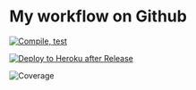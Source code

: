 # My workflow on Github

[![Compile, test](https://github.com/JoshuaYeong/miniproject1/actions/workflows/main.yaml/badge.svg)](https://github.com/JoshuaYeong/miniproject1/actions/workflows/main.yaml)

[![Deploy to Heroku after Release](https://github.com/JoshuaYeong/miniproject1/actions/workflows/deploy.yaml/badge.svg)](https://github.com/JoshuaYeong/miniproject1/actions/workflows/deploy.yaml/)

![Coverage](https://dos3bucket.sgp1.digitaloceanspaces.com/coverage/miniproject1/jacoco.svg)